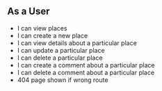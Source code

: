 ## As a User
- I can view places
- I can create a new place
- I can view details about a particular place
- I can update a particular place
- I can delete a particular place
- I can create a comment about a particular place
- I can delete a comment about a particular place
- 404 page shown if wrong route